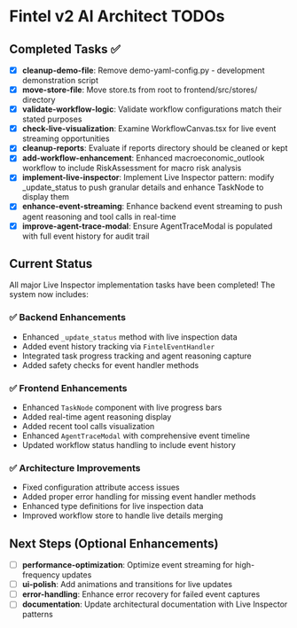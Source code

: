 # Fintel v2 AI Architect TODOs

## Completed Tasks ✅

- [x] **cleanup-demo-file**: Remove demo-yaml-config.py - development demonstration script
- [x] **move-store-file**: Move store.ts from root to frontend/src/stores/ directory  
- [x] **validate-workflow-logic**: Validate workflow configurations match their stated purposes
- [x] **check-live-visualization**: Examine WorkflowCanvas.tsx for live event streaming opportunities
- [x] **cleanup-reports**: Evaluate if reports directory should be cleaned or kept
- [x] **add-workflow-enhancement**: Enhanced macroeconomic_outlook workflow to include RiskAssessment for macro risk analysis
- [x] **implement-live-inspector**: Implement Live Inspector pattern: modify _update_status to push granular details and enhance TaskNode to display them
- [x] **enhance-event-streaming**: Enhance backend event streaming to push agent reasoning and tool calls in real-time
- [x] **improve-agent-trace-modal**: Ensure AgentTraceModal is populated with full event history for audit trail

## Current Status

All major Live Inspector implementation tasks have been completed! The system now includes:

### ✅ Backend Enhancements
- Enhanced `_update_status` method with live inspection data
- Added event history tracking via `FintelEventHandler`
- Integrated task progress tracking and agent reasoning capture
- Added safety checks for event handler methods

### ✅ Frontend Enhancements  
- Enhanced `TaskNode` component with live progress bars
- Added real-time agent reasoning display
- Added recent tool calls visualization
- Enhanced `AgentTraceModal` with comprehensive event timeline
- Updated workflow status handling to include event history

### ✅ Architecture Improvements
- Fixed configuration attribute access issues
- Added proper error handling for missing event handler methods
- Enhanced type definitions for live inspection data
- Improved workflow store to handle live details merging

## Next Steps (Optional Enhancements)

- [ ] **performance-optimization**: Optimize event streaming for high-frequency updates
- [ ] **ui-polish**: Add animations and transitions for live updates
- [ ] **error-handling**: Enhance error recovery for failed event captures
- [ ] **documentation**: Update architectural documentation with Live Inspector patterns 